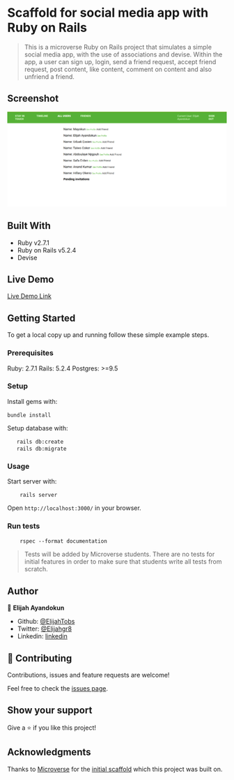 # Scaffold for social media app with Ruby on Rails

> This is a microverse Ruby on Rails project that simulates a simple social media app, with the use of associations and devise. Within the app, a user can sign up, login, send a friend request, accept friend request, post content, like content, comment on content and also unfriend a friend.

## Screenshot
![screenshot](app/assets/images/scaffold.png)

## Built With

- Ruby v2.7.1
- Ruby on Rails v5.2.4
- Devise

## Live Demo

[Live Demo Link](https://rorsocialmedia.herokuapp.com)

## Getting Started

To get a local copy up and running follow these simple example steps.

### Prerequisites

Ruby: 2.7.1
Rails: 5.2.4
Postgres: >=9.5

### Setup

Install gems with:

```
bundle install
```

Setup database with:

```
   rails db:create
   rails db:migrate
```

### Usage

Start server with:

```
    rails server
```

Open `http://localhost:3000/` in your browser.

### Run tests

```
    rspec --format documentation
```

> Tests will be added by Microverse students. There are no tests for initial features in order to make sure that students write all tests from scratch.

## Author

👤 **Elijah Ayandokun**

- Github: [@ElijahTobs](https://github.com/ElijahTobs)
- Twitter: [@Elijahgr8](https://twitter.com/Elijahgr8)
- Linkedin: [linkedin](https://linkedin.com/in/ayandokunelijah)

## 🤝 Contributing

Contributions, issues and feature requests are welcome!

Feel free to check the [issues page](issues/).

## Show your support

Give a ⭐️ if you like this project!

## Acknowledgments

Thanks to [Microverse](https://github.com/microverseinc) for the [initial scaffold](https://github.com/microverseinc/ror-social-scaffold) which this project was built on.